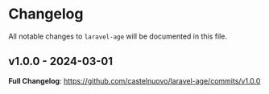 # Changelog

All notable changes to `laravel-age` will be documented in this file.

## v1.0.0 - 2024-03-01

**Full Changelog**: https://github.com/castelnuovo/laravel-age/commits/v1.0.0
